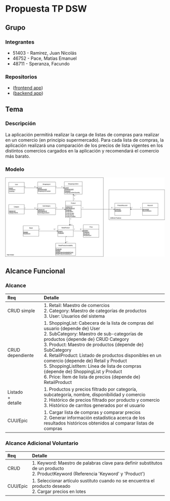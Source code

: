# Propuesta TP DSW

## Grupo
### Integrantes
* 51403 - Ramirez, Juan Nicolás
* 46752 - Pace, Matías Emanuel
* 48711 - Speranza, Facundo

### Repositorios
* ([frontend app](https://github.com/pacematiase/frontend-retail-prices-comparer))
* ([backend app](https://github.com/pacematiase/backend-retail-prices-comparer))

## Tema
### Descripción
La aplicación permitirá realizar la carga de listas de compras para realizar en un comercio (en principio supermercado). Para cada lista de compras, la aplicación realizará una comparación de los precios de lista vigentes en los distintos comercios cargados en la aplicación y recomendará el comercio más barato.

### Modelo
![ModeloDeDominio.png](https://github.com/pacematiase/tp/blob/main/ModeloDeDominio.png)

## Alcance Funcional 
### Alcance
|Req|Detalle|
|:-|:-|
|CRUD simple|1. Retail: Maestro de comercios<br>2. Category: Maestro de categorías de productos<br>3. User: Usuarios del sistema|
|CRUD dependiente|1. ShoppingList: Cabecera de la lista de compras del usuario {depende de} User<br>2. SubCategory: Maestro de sub-categorías de productos {depende de} CRUD Category<br>3. Product: Maestro de productos {depende de} SubCategory<br>4. RetailProduct: Listado de productos disponibles en un comercio {depende de} Retail y Product<br>5. ShoppingListItem: Línea de lista de compras {depende de} ShoppingList y Product<br>6. Price: Ítem de lista de precios {depende de} RetailProduct|
|Listado<br>+<br>detalle| 1. Productos y precios filtrado por categoría, subcategoría, nombre, disponibilidad y comercio<br> 2. Histórico de precios filtrado por producto y comercio<br> 3. Histórico de carritos generados por el usuario|
|CUU/Epic|1. Cargar lista de compras y comparar precios<br>2. Generar información estadística acerca de los resultados históricos obtenidos al comparar listas de compras|

### Alcance Adicional Voluntario
|Req|Detalle|
|:-|:-|
|CRUD |1. Keyword: Maestro de palabras clave para definir substitutos de un producto<br>2. ProductKeyword (Referencia 'Keyword' y 'Product')|
|CUU/Epic|1. Seleccionar artículo sustituto cuando no se encuentra el producto deseado <br>2. Cargar precios en lotes|
